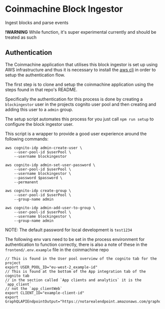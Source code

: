 # Coinmachine Block Ingestor

Ingest blocks and parse events

**!WARNING** While function, it's super experimental currently and should be treated as such

## Authentication

The Coinmachine application that utilises this block ingestor is set up using AWS infrastructure and thus it is necessary to install the [aws cli](https://docs.aws.amazon.com/cli/latest/userguide/getting-started-install.html) in order to setup the authentication flow.

The first step is to clone and setup the coinmachine application using the steps found in that repo's README.

Specifically the authentication for this process is done by creating a `blockingestor` user in the projects cognito user pool and then creating and adding this user to a `admin` group.

The setup script automates this process for you just call `npm run setup` to configure the block ingestor user.

This script is a wrapper to provide a good user experience around the following commands:
``` shell
aws cognito-idp admin-create-user \
    --user-pool-id $userPool \
    --username blockingestor

aws cognito-idp admin-set-user-password \
    --user-pool-id $userPool \
    --username blockingestor \
    --password $password \
    --permanent

aws cognito-idp create-group \
    --user-pool-id $userPool \
    --group-name admin

aws cognito-idp admin-add-user-to-group \
    --user-pool-id $userPool \
    --username blockingestor \
    --group-name admin
```

NOTE: The default password for local development is `test1234`

The following env vars need to be set in the process environment for authentication to function correctly, there is also a note of these in the `frontend/.env.example` file in the coinmachine repo

``` shell
// This is found in the User pool overview of the cognito tab for the project
export USER_POOL_ID="eu-west-2_example-id"
// This is found at the bottom of the App integration tab of the cognito tab
// in the section called `App clients and analytics` it is the `app_client`
// not the `app_clientWeb`
export CLIENT_ID="example-client-id"
export GraphQLAPIEndpointOutput="https://notarealendpoint.amazonaws.com/graphql"
```

